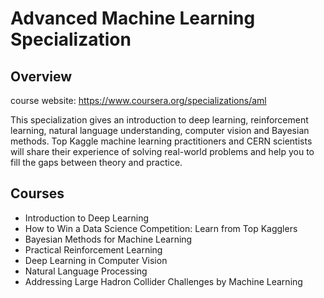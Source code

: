 # Advanced Machine Learning Specialization

## Overview 

course website: https://www.coursera.org/specializations/aml

This specialization gives an introduction to deep learning, reinforcement learning, natural language understanding, computer vision and Bayesian methods. Top Kaggle machine learning practitioners and CERN scientists will share their experience of solving real-world problems and help you to fill the gaps between theory and practice.

## Courses

- Introduction to Deep Learning
- How to Win a Data Science Competition: Learn from Top Kagglers
- Bayesian Methods for Machine Learning
- Practical Reinforcement Learning
- Deep Learning in Computer Vision
- Natural Language Processing
- Addressing Large Hadron Collider Challenges by Machine Learning
